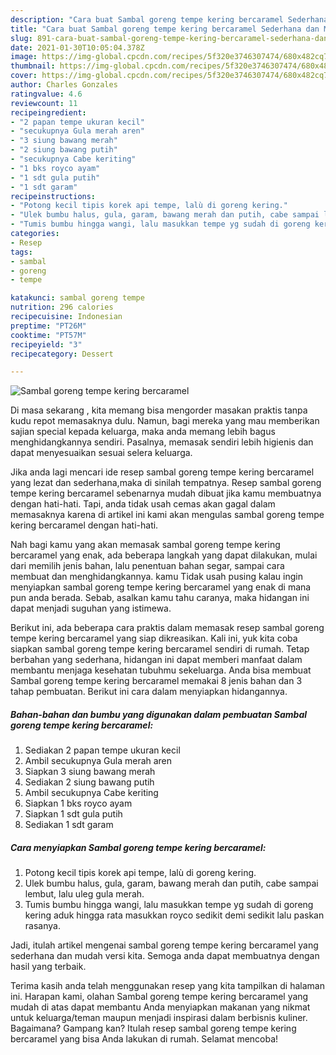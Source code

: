 ```yaml
---
description: "Cara buat Sambal goreng tempe kering bercaramel Sederhana dan Mudah Dibuat"
title: "Cara buat Sambal goreng tempe kering bercaramel Sederhana dan Mudah Dibuat"
slug: 891-cara-buat-sambal-goreng-tempe-kering-bercaramel-sederhana-dan-mudah-dibuat
date: 2021-01-30T10:05:04.378Z
image: https://img-global.cpcdn.com/recipes/5f320e3746307474/680x482cq70/sambal-goreng-tempe-kering-bercaramel-foto-resep-utama.jpg
thumbnail: https://img-global.cpcdn.com/recipes/5f320e3746307474/680x482cq70/sambal-goreng-tempe-kering-bercaramel-foto-resep-utama.jpg
cover: https://img-global.cpcdn.com/recipes/5f320e3746307474/680x482cq70/sambal-goreng-tempe-kering-bercaramel-foto-resep-utama.jpg
author: Charles Gonzales
ratingvalue: 4.6
reviewcount: 11
recipeingredient:
- "2 papan tempe ukuran kecil"
- "secukupnya Gula merah aren"
- "3 siung bawang merah"
- "2 siung bawang putih"
- "secukupnya Cabe keriting"
- "1 bks royco ayam"
- "1 sdt gula putih"
- "1 sdt garam"
recipeinstructions:
- "Potong kecil tipis korek api tempe, lalù di goreng kering."
- "Ulek bumbu halus, gula, garam, bawang merah dan putih, cabe sampai lembut, lalu uleg gula merah."
- "Tumis bumbu hingga wangi, lalu masukkan tempe yg sudah di goreng kering aduk hingga rata masukkan royco sedikit demi sedikit lalu paskan rasanya."
categories:
- Resep
tags:
- sambal
- goreng
- tempe

katakunci: sambal goreng tempe 
nutrition: 296 calories
recipecuisine: Indonesian
preptime: "PT26M"
cooktime: "PT57M"
recipeyield: "3"
recipecategory: Dessert

---
```



![Sambal goreng tempe kering bercaramel](https://img-global.cpcdn.com/recipes/5f320e3746307474/680x482cq70/sambal-goreng-tempe-kering-bercaramel-foto-resep-utama.jpg)

Di masa  sekarang , kita memang bisa mengorder masakan praktis tanpa kudu repot memasaknya dulu. Namun, bagi mereka yang mau memberikan sajian special kepada keluarga, maka anda memang lebih bagus menghidangkannya sendiri. Pasalnya, memasak sendiri lebih higienis dan dapat menyesuaikan sesuai selera keluarga.

Jika anda lagi mencari ide resep sambal goreng tempe kering bercaramel yang lezat dan sederhana,maka di sinilah tempatnya. Resep sambal goreng tempe kering bercaramel  sebenarnya mudah dibuat jika kamu membuatnya dengan hati-hati. Tapi, anda tidak usah cemas akan gagal dalam memasaknya 
karena di artikel ini kami akan mengulas sambal goreng tempe kering bercaramel dengan hati-hati.  



Nah bagi kamu yang akan memasak sambal goreng tempe kering bercaramel yang enak, ada beberapa langkah yang dapat dilakukan, mulai dari memilih jenis bahan, lalu penentuan bahan segar, sampai cara membuat dan menghidangkannya. kamu Tidak usah pusing kalau ingin menyiapkan sambal goreng tempe kering bercaramel yang enak di mana pun anda berada. Sebab, asalkan kamu  tahu caranya, maka hidangan ini dapat menjadi suguhan yang istimewa.

Berikut ini, ada beberapa cara praktis  dalam memasak resep sambal goreng tempe kering bercaramel yang siap dikreasikan. Kali ini, yuk kita coba siapkan sambal goreng tempe kering bercaramel sendiri di rumah. Tetap berbahan yang sederhana, hidangan ini dapat memberi manfaat dalam membantu menjaga kesehatan tubuhmu sekeluarga. Anda bisa membuat Sambal goreng tempe kering bercaramel memakai 8 jenis bahan dan 3 tahap pembuatan. Berikut ini cara dalam menyiapkan hidangannya.

<!--inarticleads1-->

##### Bahan-bahan dan bumbu yang digunakan dalam pembuatan Sambal goreng tempe kering bercaramel:

1. Sediakan 2 papan tempe ukuran kecil
1. Ambil secukupnya Gula merah aren
1. Siapkan 3 siung bawang merah
1. Sediakan 2 siung bawang putih
1. Ambil secukupnya Cabe keriting
1. Siapkan 1 bks royco ayam
1. Siapkan 1 sdt gula putih
1. Sediakan 1 sdt garam




<!--inarticleads2-->

##### Cara menyiapkan Sambal goreng tempe kering bercaramel:

1. Potong kecil tipis korek api tempe, lalù di goreng kering.
1. Ulek bumbu halus, gula, garam, bawang merah dan putih, cabe sampai lembut, lalu uleg gula merah.
1. Tumis bumbu hingga wangi, lalu masukkan tempe yg sudah di goreng kering aduk hingga rata masukkan royco sedikit demi sedikit lalu paskan rasanya.




Jadi, itulah artikel mengenai  sambal goreng tempe kering bercaramel  yang sederhana dan mudah versi kita. Semoga anda dapat membuatnya dengan hasil yang terbaik. 

Terima kasih anda telah menggunakan resep yang kita tampilkan di halaman ini. Harapan kami, olahan  Sambal goreng tempe kering bercaramel yang mudah di atas dapat membantu Anda menyiapkan makanan yang nikmat untuk keluarga/teman maupun menjadi inspirasi dalam berbisnis kuliner. Bagaimana? Gampang kan? Itulah resep sambal goreng tempe kering bercaramel yang bisa Anda lakukan di rumah. Selamat mencoba!

